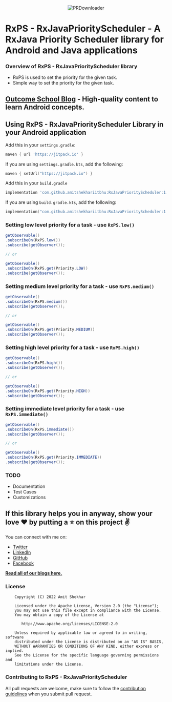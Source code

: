 <p align="center">
<img alt="PRDownloader" src=https://raw.githubusercontent.com/amitshekhariitbhu/RxJavaPriorityScheduler/master/assets/rxps.png />
</p>

# RxPS - RxJavaPriorityScheduler - A RxJava Priority Scheduler library for Android and Java applications

### Overview of RxPS - RxJavaPriorityScheduler library
* RxPS is used to set the priority for the given task.
* Simple way to set the priority for the given task.

## [Outcome School Blog](https://outcomeschool.com/blog) - High-quality content to learn Android concepts.

## Using RxPS - RxJavaPriorityScheduler Library in your Android application

Add this in your `settings.gradle`:
```groovy
maven { url 'https://jitpack.io' }
```

If you are using `settings.gradle.kts`, add the following:
```kotlin
maven { setUrl("https://jitpack.io") }
```

Add this in your `build.gradle`
```groovy
implementation 'com.github.amitshekhariitbhu:RxJavaPriorityScheduler:1.0.0'
```

If you are using `build.gradle.kts`, add the following:
```kotlin
implementation("com.github.amitshekhariitbhu:RxJavaPriorityScheduler:1.0.0")
```

### Setting low level priority for a task - use `RxPS.low()`
```java
getObservable()
.subscribeOn(RxPS.low())
.subscribe(getObserver());

// or

getObservable()
.subscribeOn(RxPS.get(Priority.LOW))
.subscribe(getObserver());
```

### Setting medium level priority for a task - use `RxPS.medium()`
```java
getObservable()
.subscribeOn(RxPS.medium())
.subscribe(getObserver());

// or

getObservable()
.subscribeOn(RxPS.get(Priority.MEDIUM))
.subscribe(getObserver());
```

### Setting high level priority for a task - use `RxPS.high()`
```java
getObservable()
.subscribeOn(RxPS.high())
.subscribe(getObserver());

// or

getObservable()
.subscribeOn(RxPS.get(Priority.HIGH))
.subscribe(getObserver());
```

### Setting immediate level priority for a task - use `RxPS.immediate()`
```java
getObservable()
.subscribeOn(RxPS.immediate())
.subscribe(getObserver());

// or

getObservable()
.subscribeOn(RxPS.get(Priority.IMMEDIATE))
.subscribe(getObserver());
```

### TODO
* Documentation
* Test Cases
* Customizations

## If this library helps you in anyway, show your love :heart: by putting a :star: on this project :v:

You can connect with me on:

- [Twitter](https://twitter.com/amitiitbhu)
- [LinkedIn](https://www.linkedin.com/in/amit-shekhar-iitbhu)
- [GitHub](https://github.com/amitshekhariitbhu)
- [Facebook](https://www.facebook.com/amit.shekhar.iitbhu)

[**Read all of our blogs here.**](https://outcomeschool.com/blog)
  
### License
```
    Copyright (C) 2022 Amit Shekhar

    Licensed under the Apache License, Version 2.0 (the "License");
    you may not use this file except in compliance with the License.
    You may obtain a copy of the License at

       http://www.apache.org/licenses/LICENSE-2.0

    Unless required by applicable law or agreed to in writing, software
    distributed under the License is distributed on an "AS IS" BASIS,
    WITHOUT WARRANTIES OR CONDITIONS OF ANY KIND, either express or implied.
    See the License for the specific language governing permissions and
    limitations under the License.
```

### Contributing to RxPS - RxJavaPriorityScheduler
All pull requests are welcome, make sure to follow the [contribution guidelines](CONTRIBUTING.md)
when you submit pull request.
